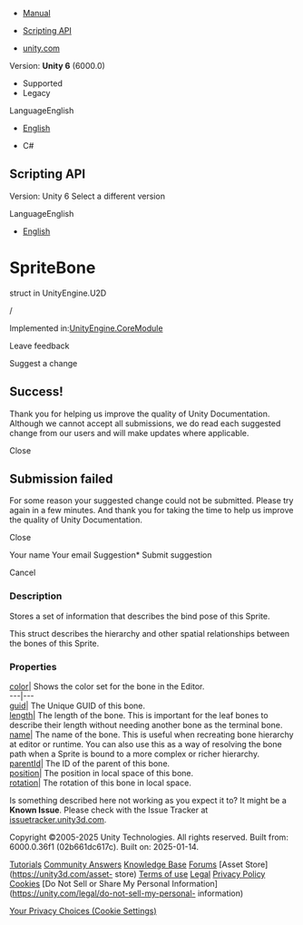 [ ]()

  * [Manual](../Manual/index.html)
  * [Scripting API](../ScriptReference/index.html)

  * [unity.com](https://unity.com/)

Version: **Unity 6** (6000.0)

  * Supported
  * Legacy

LanguageEnglish

  * [English]()

  * C#

[ ](https://docs.unity3d.com)

## Scripting API

Version: Unity 6 Select a different version

LanguageEnglish

  * [English]()

# SpriteBone

struct in UnityEngine.U2D

/

Implemented in:[UnityEngine.CoreModule](UnityEngine.CoreModule.html)

Leave feedback

Suggest a change

## Success!

Thank you for helping us improve the quality of Unity Documentation. Although
we cannot accept all submissions, we do read each suggested change from our
users and will make updates where applicable.

Close

## Submission failed

For some reason your suggested change could not be submitted. Please <a>try
again</a> in a few minutes. And thank you for taking the time to help us
improve the quality of Unity Documentation.

Close

Your name Your email Suggestion* Submit suggestion

Cancel

[ ]()

### Description

Stores a set of information that describes the bind pose of this Sprite.

This struct describes the hierarchy and other spatial relationships between
the bones of this Sprite.

### Properties

[color](U2D.SpriteBone-color.html)| Shows the color set for the bone in the
Editor.  
---|---  
[guid](U2D.SpriteBone-guid.html)| The Unique GUID of this bone.  
[length](U2D.SpriteBone-length.html)| The length of the bone. This is
important for the leaf bones to describe their length without needing another
bone as the terminal bone.  
[name](U2D.SpriteBone-name.html)| The name of the bone. This is useful when
recreating bone hierarchy at editor or runtime. You can also use this as a way
of resolving the bone path when a Sprite is bound to a more complex or richer
hierarchy.  
[parentId](U2D.SpriteBone-parentId.html)| The ID of the parent of this bone.  
[position](U2D.SpriteBone-position.html)| The position in local space of this
bone.  
[rotation](U2D.SpriteBone-rotation.html)| The rotation of this bone in local
space.  
  
Is something described here not working as you expect it to? It might be a
**Known Issue**. Please check with the Issue Tracker at
[issuetracker.unity3d.com](https://issuetracker.unity3d.com).

Copyright ©2005-2025 Unity Technologies. All rights reserved. Built from:
6000.0.36f1 (02b661dc617c). Built on: 2025-01-14.

[Tutorials](https://unity3d.com/learn) [Community
Answers](https://answers.unity3d.com) [Knowledge
Base](https://support.unity3d.com/hc/en-us)
[Forums](https://forum.unity3d.com) [Asset Store](https://unity3d.com/asset-
store) [Terms of use](https://docs.unity3d.com/Manual/TermsOfUse.html)
[Legal](https://unity.com/legal) [Privacy
Policy](https://unity.com/legal/privacy-policy)
[Cookies](https://unity.com/legal/cookie-policy) [Do Not Sell or Share My
Personal Information](https://unity.com/legal/do-not-sell-my-personal-
information)

[Your Privacy Choices (Cookie Settings)](javascript:void\(0\);)

